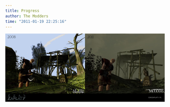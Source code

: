 ```yaml
---
title: Progress
author: The Modders
time: "2011-01-19 22:25:16"
---
```


[![porównanie screenshotów z 2008 i 2011](/gallery/20fx114.jpg)](/gallery/20fx114.jpg)